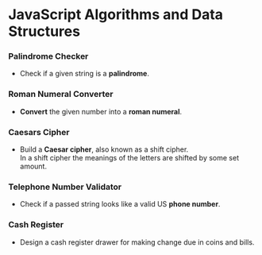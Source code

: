 
# JavaScript Algorithms and Data Structures

### Palindrome Checker

* Check if a given string is a **palindrome**.


### Roman Numeral Converter

* **Convert** the given number into a **roman numeral**.


### Caesars Cipher

* Build a **Caesar cipher**, also known as a shift cipher.   
In a shift cipher the meanings of the letters are shifted by some set amount.


### Telephone Number Validator

* Check if a  passed string looks like a valid US **phone number**.


### Cash Register

* Design a cash register drawer for making change due in coins and bills. 